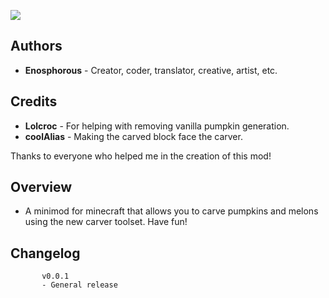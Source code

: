 ![](https://dl.dropbox.com/s/naz8coprc746qs0/pumpkins_logo.png)

## Authors

- **Enosphorous** - Creator, coder, translator, creative, artist, etc.

## Credits

- **Lolcroc** - For helping with removing vanilla pumpkin generation.
- **coolAlias** - Making the carved block face the carver.

Thanks to everyone who helped me in the creation of this mod!

## Overview

- A minimod for minecraft that allows you to carve pumpkins and melons using the new carver toolset. Have fun!

## Changelog
           v0.0.1
           - General release

        
        

